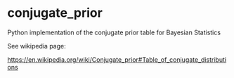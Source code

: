 # conjugate_prior
Python implementation of the conjugate prior table for Bayesian Statistics


See wikipedia page:

https://en.wikipedia.org/wiki/Conjugate_prior#Table_of_conjugate_distributions
